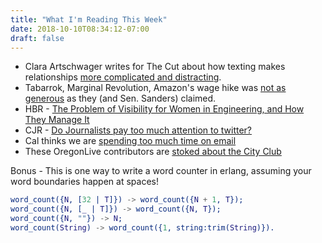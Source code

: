 ```yaml
---
title: "What I'm Reading This Week"
date: 2018-10-10T08:34:12-07:00
draft: false
---
```


* Clara Artschwager writes for The Cut about how texting makes relationships [more complicated and distracting](https://www.thecut.com/2018/10/its-complicated-dating-without-texting.html).
* Tabarrok, Marginal Revolution, Amazon's wage hike was [not as generous](http://marginalrevolution.com/marginalrevolution/2018/10/amazon-minimum-wage.html) as they (and Sen. Sanders) claimed.
* HBR - [The Problem of Visibility for Women in Engineering, and How They Manage It](https://hbr.org/2018/10/the-problem-of-visibility-for-women-in-engineering-and-how-they-manage-it)
* CJR - [Do Journalists pay too much attention to twitter?](https://www.cjr.org/the_media_today/journalists-on-twitter-study.php)
* Cal thinks we are [spending too much time on email](http://calnewport.com/blog/2018/10/09/the-average-user-checks-email-5-6-hours-per-weekday-this-is-not-good/)
* These OregonLive contributors are [stoked about the City Club](http://www.oregonlive.com/opinion/index.ssf/2018/10/opinion_city_club_is_stepping.html)

Bonus - This is one way to write a word counter in erlang, assuming your word boundaries happen at spaces!

```erl
word_count({N, [32 | T]}) -> word_count({N + 1, T});
word_count({N, [_ | T]}) -> word_count({N, T});
word_count({N, ""}) -> N;
word_count(String) -> word_count({1, string:trim(String)}).
```
